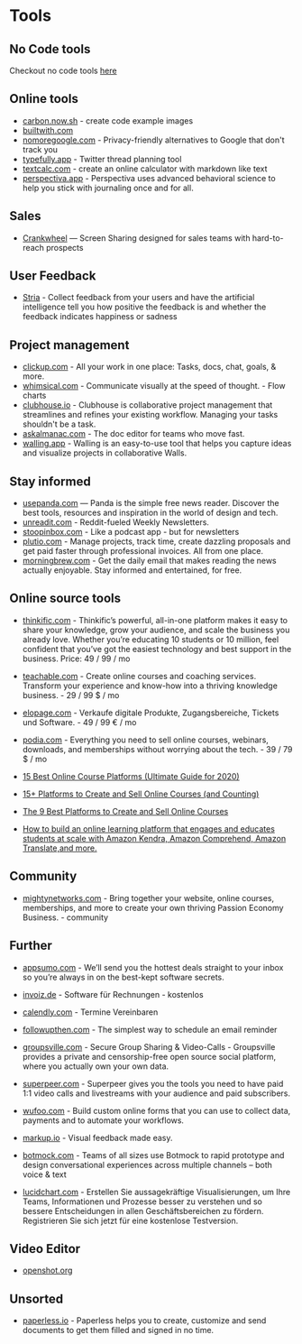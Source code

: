 # Tools

## No Code tools
Checkout no code tools [here](../nocode/)

## Online tools
- [carbon.now.sh](https://carbon.now.sh/) - create code example images
- [builtwith.com](https://builtwith.com/de/)
- [nomoregoogle.com](https://nomoregoogle.com/) - Privacy-friendly alternatives to Google that don't track you
- [typefully.app](https://typefully.app) - Twitter thread planning tool
- [textcalc.com](https://textcalc.com/) - create an online calculator with markdown like text
- [perspectiva.app](https://perspectiva.app/) - Perspectiva uses advanced behavioral science to help you stick with journaling once and for all.

## Sales
- [Crankwheel](https://crankwheel.com/) — Screen Sharing designed for sales teams with hard-to-reach prospects

## User Feedback
- [Stria](https://stria.co/) - Collect feedback from your users and have the artificial intelligence tell you how positive the feedback is and whether the feedback indicates happiness or sadness

## Project management
- [clickup.com](https://clickup.com/) - All your work in one place: Tasks, docs, chat, goals, & more.
- [whimsical.com](https://whimsical.com/) - Communicate visually at the speed of thought. - Flow charts
- [clubhouse.io](https://clubhouse.io/) - Clubhouse is collaborative project management that streamlines and refines your existing workflow. Managing your tasks shouldn't be a task.
- [askalmanac.com](https://askalmanac.com/) - The doc editor for teams who move fast.
- [walling.app](https://walling.app/) - Walling is an easy-to-use tool that helps you capture ideas and visualize projects in collaborative Walls.
## Stay informed
- [usepanda.com](https://usepanda.com/app/#/) — Panda is the simple free news reader. Discover the best tools, resources and inspiration in the world of design and tech.
- [unreadit.com](https://unreadit.com/) - Reddit-fueled Weekly Newsletters.
- [stoopinbox.com](https://stoopinbox.com) - Like a podcast app - but for newsletters
- [plutio.com](https://www.plutio.com/) - Manage projects, track time, create dazzling proposals and get paid faster through professional invoices. All from one place.
- [morningbrew.com](https://www.morningbrew.com/) - Get the daily email that makes reading the news actually enjoyable. Stay informed and entertained, for free.

## Online source tools
- [thinkific.com](https://www.thinkific.com/) - Thinkific’s powerful, all-in-one platform makes it easy to share your knowledge, grow your audience, and scale the business you already love. Whether you’re educating 10 students or 10 million, feel confident that you’ve got the easiest technology and best support in the business. Price: 49 / 99 / mo 
- [teachable.com](https://teachable.com/) - Create online courses and coaching services. Transform your experience and know-how into a thriving knowledge business. - 29 / 99 $ / mo
- [elopage.com](https://elopage.com/) - Verkaufe digitale Produkte, Zugangsbereiche, Tickets und Software. - 49 / 99 € / mo
- [podia.com](https://www.podia.com) - Everything you need to sell online courses, webinars, downloads, and memberships without worrying about the tech. - 39 / 79 $ / mo

- [15 Best Online Course Platforms (Ultimate Guide for 2020)](https://www.adamenfroy.com/best-online-course-platforms)
- [15+ Platforms to Create and Sell Online Courses (and Counting)](https://www.learningrevolution.net/sell-online-courses/)
- [The 9 Best Platforms to Create and Sell Online Courses](https://zapier.com/blog/online-course-platforms/)
- [How to build an online learning platform that engages and educates students at scale with Amazon Kendra, Amazon Comprehend, Amazon Translate,and more.](https://www.linkedin.com/pulse/how-build-online-learning-platform-engages-educates-wong/?sc_channel=sm&sc_campaign=Mobile_Campaign&sc_publisher=TWITTER&sc_country=Mobile&sc_geo=GLOBAL&sc_outcome=awareness&trk=sm-mobile-community_TWITTER&linkId=84889474)

## Community
- [mightynetworks.com](https://www.mightynetworks.com) - Bring together your website, online courses, memberships, and more to create your own thriving Passion Economy Business. - community
## Further
- [appsumo.com](https://appsumo.com/) - We’ll send you the hottest deals straight to your inbox so you’re always in on the best-kept software secrets.
- [invoiz.de](https://www.invoiz.de/) - Software für Rechnungen - kostenlos
- [calendly.com](https://calendly.com/de) - Termine Vereinbaren
- [followupthen.com](https://www.followupthen.com/) - The simplest way to schedule an email reminder
- [groupsville.com](https://groupsville.com/) - Secure Group Sharing & Video-Calls - Groupsville provides a private and censorship-free open source social platform, where you actually own your own data.
- [superpeer.com](https://superpeer.com/) - Superpeer gives you the tools you need to have paid 1:1 video calls and livestreams with your audience and paid subscribers.



- [wufoo.com](https://www.wufoo.com/) - Build custom online forms that you can use to collect data, payments and to automate your workflows.
- [markup.io](https://www.markup.io/) - Visual feedback made easy.
- [botmock.com](https://botmock.com/) - Teams of all sizes use Botmock to rapid prototype and design conversational experiences across multiple channels – both voice & text
- [lucidchart.com](https://www.lucidchart.com) - Erstellen Sie aussagekräftige Visualisierungen, um Ihre Teams, Informationen und Prozesse besser zu verstehen und so bessere Entscheidungen in allen Geschäftsbereichen zu fördern. Registrieren Sie sich jetzt für eine kostenlose Testversion.

## Video Editor
- [openshot.org](https://www.openshot.org)


## Unsorted
- [paperless.io](https://paperless.io) - Paperless helps you to create, customize and send documents to get them filled and signed in no time.

